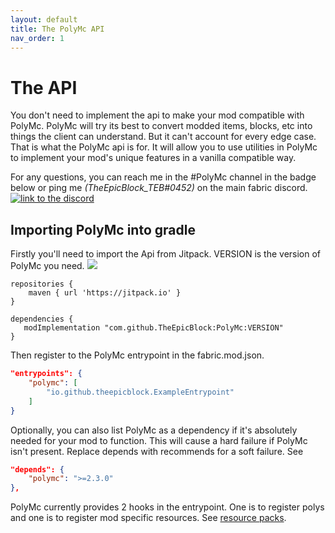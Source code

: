 ```yaml
---
layout: default
title: The PolyMc API
nav_order: 1
---
```


# The API
You don't need to implement the api to make your mod compatible with PolyMc.
PolyMc will try its best to convert modded items, blocks, etc into things the client can understand.
But it can't account for every edge case. That is what the PolyMc api is for.
It will allow you to use utilities in PolyMc to implement your mod's unique features in a vanilla compatible way.

For any questions, you can reach me in the #PolyMc channel in the badge below or ping me <em>(TheEpicBlock_TEB#0452)</em> on the main fabric discord.
<a href="https://discord.gg/hbp9Gv2"><img alt="link to the discord" src="https://img.shields.io/badge/Fabric_server--side_development-PolyMc-7289DA?logo=discord&logoColor=white&style=flat-square"></a>

## Importing PolyMc into gradle
Firstly you'll need to import the Api from Jitpack. VERSION is the version of PolyMc you need.
<a href="https://github.com/TheEpicBlock/PolyMc/releases/"><img src="https://img.shields.io/github/v/release/TheEpicBlock/PolyMc?style=flat-square&label=latest%20release"></a>

```
repositories {
    maven { url 'https://jitpack.io' }
}

dependencies {
   modImplementation "com.github.TheEpicBlock:PolyMc:VERSION"
}
```

Then register to the PolyMc entrypoint in the fabric.mod.json.

```json
"entrypoints": {
    "polymc": [
        "io.github.theepicblock.ExampleEntrypoint"
    ]
}
```

Optionally, you can also list PolyMc as a dependency if it's absolutely needed for your mod to function. This will cause a hard failure if PolyMc isn't present. Replace depends with recommends for a soft failure. See

```json
"depends": {
    "polymc": ">=2.3.0"
},
```

PolyMc currently provides 2 hooks in the entrypoint. One is to register polys and one is to register mod specific resources. See <a href="resourcepacks.html">resource packs</a>.
